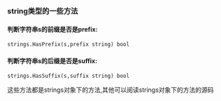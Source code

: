 ### string类型的一些方法

#### 判断字符串s的前缀是否是prefix:

`strings.HasPrefix(s,prefix string) bool`

#### 判断字符串s的后缀是否是suffix:
`strings.HasSuffix(s,suffix string) bool`

这些方法都是strings对象下的方法,其他可以阅读strings对象下的方法的源码